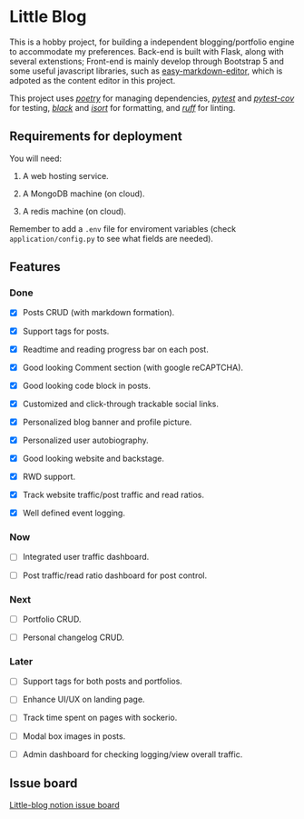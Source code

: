 # Little Blog

This is a hobby project, for building a independent blogging/portfolio engine to accommodate my preferences. Back-end is built with Flask, along with several extenstions; Front-end is mainly develop through Bootstrap 5 and some useful javascript libraries, such as [easy-markdown-editor](https://github.com/Ionaru/easy-markdown-editor), which is adpoted as the content editor in this project.

This project uses <ins><i>poetry</i></ins> for managing dependencies, <ins><i>pytest</i></ins> and <ins><i>pytest-cov</i></ins> for testing, <ins><i>black</i></ins> and <ins><i>isort</i></ins> for formatting, and <ins><i>ruff</i></ins> for linting.

## Requirements for deployment

You will need: 

1. A web hosting service.

2. A MongoDB machine (on cloud).

3. A redis machine (on cloud).

Remember to add a `.env` file for enviroment variables (check `application/config.py` to see what fields are needed).

## Features

### Done

- [x] Posts CRUD (with markdown formation).

- [x] Support tags for posts.

- [x] Readtime and reading progress bar on each post.

- [X] Good looking Comment section (with google reCAPTCHA).

- [x] Good looking code block in posts.

- [x] Customized and click-through trackable social links. 

- [x] Personalized blog banner and profile picture.

- [x] Personalized user autobiography.

- [x] Good looking website and backstage.

- [x] RWD support.

- [x] Track website traffic/post traffic and read ratios.

- [x] Well defined event logging. 

### Now

- [ ] Integrated user traffic dashboard.

- [ ] Post traffic/read ratio dashboard for post control.

### Next 

- [ ] Portfolio CRUD.

- [ ] Personal changelog CRUD.

### Later

- [ ] Support tags for both posts and portfolios.

- [ ] Enhance UI/UX on landing page.

- [ ] Track time spent on pages with sockerio.

- [ ] Modal box images in posts.

- [ ] Admin dashboard for checking logging/view overall traffic.

## Issue board

[Little-blog notion issue board](https://www.notion.so/hengtse/Little-Blog-119b66fdef244c1ab3041aeb5bda473b?pvs=4)